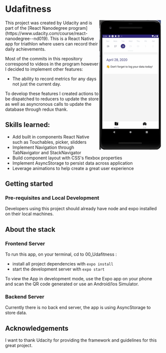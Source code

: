 # Udafitness


<img align="right" src="demo/demo.gif" alt="Udafitness demo" width="199" height="419">
This project was created by Udacity and is part of the [React Nanodegree program](https://www.udacity.com/course/react-nanodegree--nd019).
This is a React Native app for triathlon where users can record their daily achievements.

Most of the commits in this repository correspond to videos in the program however I decided to implement other features:
- The ability to record metrics for any days not just the current day.

To develop these features I created actions to be dispatched to reducers to update the store as well as asyncronous calls to update the database through redux thank.



## Skills learned:

- Add built in components React Native such as Touchables, picker, slidders
- Implement Navigation through TabNavigator and StackNavigator
- Build component layout with CSS's flexbox properties
- Implement AsyncStorage to persist data across application
- Leverage animations to help create a great user experience

## Getting started

### Pre-requisites and Local Development

Developers using this project should already have node and expo installed on their local machines.

## About the stack

### Frontend Server

To run this app, on your terminal, cd to 00_Udafitness :

* install all project dependencies with `expo install`
* start the development server with `expo start`

To view the App in development mode, use the Expo app on your phone and scan the QR code generated or use an Android/Ios Simulator.

### Backend Server

Currently there is no back end server, the app is using AsyncStorage to store data.

## Acknowledgements

I want to thank Udacity for providing the framework and guidelines for this great project.

